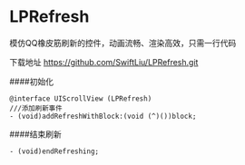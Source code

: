 # LPRefresh
模仿QQ橡皮筋刷新的控件，动画流畅、渲染高效，只需一行代码

下载地址 https://github.com/SwiftLiu/LPRefresh.git

####初始化

    @interface UIScrollView (LPRefresh)
    ///添加刷新事件
    - (void)addRefreshWithBlock:(void (^)())block;


####结束刷新

    - (void)endRefreshing;
